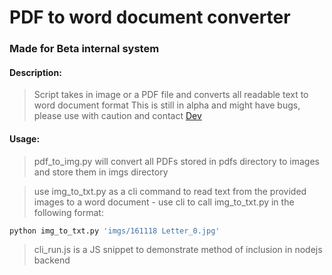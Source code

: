 # PDF to word document converter
### Made for Beta internal system

#### Description:
> Script takes in image or a PDF file and converts all readable text to word document format
> This is still in alpha and might have bugs, please use with caution and contact 
        [Dev](https://t.me/Leviticus_98)

#### Usage:
> pdf_to_img.py will convert all PDFs stored in pdfs directory to images and store them in 
        imgs directory
        
> use img_to_txt.py as a cli command to read text from the provided images to a word document
        - use cli to call img_to_txt.py in the following format:
        
```bash
python img_to_txt.py 'imgs/161118 Letter_0.jpg'
```

> cli_run.js is a JS snippet to demonstrate method of inclusion in nodejs backend
